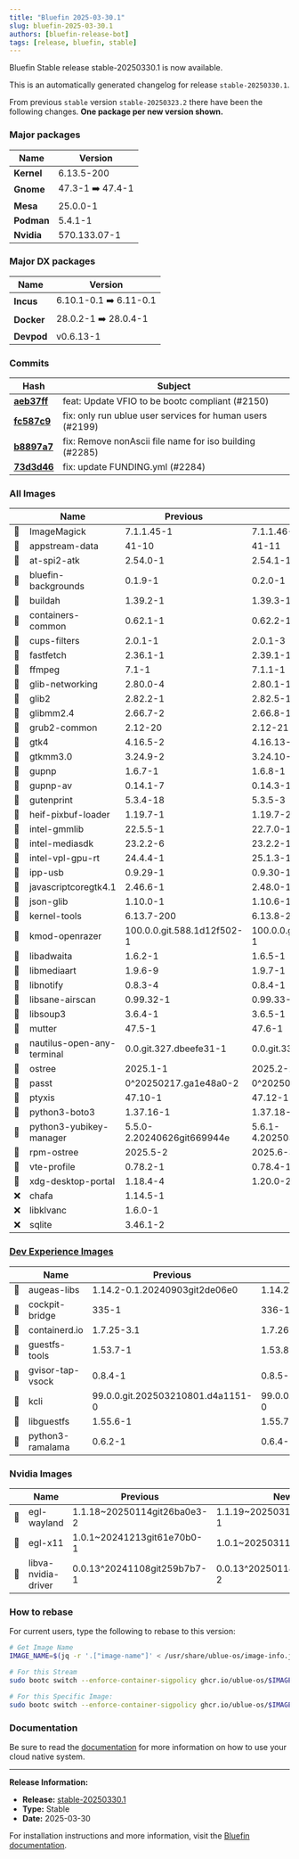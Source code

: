 ```yaml
---
title: "Bluefin 2025-03-30.1"
slug: bluefin-2025-03-30.1
authors: [bluefin-release-bot]
tags: [release, bluefin, stable]
---
```


Bluefin Stable release stable-20250330.1 is now available.

This is an automatically generated changelog for release `stable-20250330.1`.

From previous `stable` version `stable-20250323.2` there have been the following changes. **One package per new version shown.**

### Major packages

| Name       | Version          |
| ---------- | ---------------- |
| **Kernel** | 6.13.5-200       |
| **Gnome**  | 47.3-1 ➡️ 47.4-1 |
| **Mesa**   | 25.0.0-1         |
| **Podman** | 5.4.1-1          |
| **Nvidia** | 570.133.07-1     |

### Major DX packages

| Name       | Version                |
| ---------- | ---------------------- |
| **Incus**  | 6.10.1-0.1 ➡️ 6.11-0.1 |
| **Docker** | 28.0.2-1 ➡️ 28.0.4-1   |
| **Devpod** | v0.6.13-1              |

### Commits

| Hash                                                                                               | Subject                                                   |
| -------------------------------------------------------------------------------------------------- | --------------------------------------------------------- |
| **[aeb37ff](https://github.com/ublue-os/bluefin/commit/aeb37ff00243056e1d683e3fbda0e6881ff7ff0f)** | feat: Update VFIO to be bootc compliant (#2150)           |
| **[fc587c9](https://github.com/ublue-os/bluefin/commit/fc587c959a1bb7273ff31933c7c11a5e19696073)** | fix: only run ublue user services for human users (#2199) |
| **[b8897a7](https://github.com/ublue-os/bluefin/commit/b8897a7514e4778df3a120405c5117d323648e29)** | fix: Remove nonAscii file name for iso building (#2285)   |
| **[73d3d46](https://github.com/ublue-os/bluefin/commit/73d3d4655d6bb96b9a674f0838855e777eb56b7e)** | fix: update FUNDING.yml (#2284)                           |

### All Images

|     | Name                       | Previous                   | New                        |
| --- | -------------------------- | -------------------------- | -------------------------- |
| 🔄  | ImageMagick                | 7.1.1.45-1                 | 7.1.1.46-1                 |
| 🔄  | appstream-data             | 41-10                      | 41-11                      |
| 🔄  | at-spi2-atk                | 2.54.0-1                   | 2.54.1-1                   |
| 🔄  | bluefin-backgrounds        | 0.1.9-1                    | 0.2.0-1                    |
| 🔄  | buildah                    | 1.39.2-1                   | 1.39.3-1                   |
| 🔄  | containers-common          | 0.62.1-1                   | 0.62.2-1                   |
| 🔄  | cups-filters               | 2.0.1-1                    | 2.0.1-3                    |
| 🔄  | fastfetch                  | 2.36.1-1                   | 2.39.1-1                   |
| 🔄  | ffmpeg                     | 7.1-1                      | 7.1.1-1                    |
| 🔄  | glib-networking            | 2.80.0-4                   | 2.80.1-1                   |
| 🔄  | glib2                      | 2.82.2-1                   | 2.82.5-1                   |
| 🔄  | glibmm2.4                  | 2.66.7-2                   | 2.66.8-1                   |
| 🔄  | grub2-common               | 2.12-20                    | 2.12-21                    |
| 🔄  | gtk4                       | 4.16.5-2                   | 4.16.13-1                  |
| 🔄  | gtkmm3.0                   | 3.24.9-2                   | 3.24.10-1                  |
| 🔄  | gupnp                      | 1.6.7-1                    | 1.6.8-1                    |
| 🔄  | gupnp-av                   | 0.14.1-7                   | 0.14.3-1                   |
| 🔄  | gutenprint                 | 5.3.4-18                   | 5.3.5-3                    |
| 🔄  | heif-pixbuf-loader         | 1.19.7-1                   | 1.19.7-2                   |
| 🔄  | intel-gmmlib               | 22.5.5-1                   | 22.7.0-1                   |
| 🔄  | intel-mediasdk             | 23.2.2-6                   | 23.2.2-1                   |
| 🔄  | intel-vpl-gpu-rt           | 24.4.4-1                   | 25.1.3-1                   |
| 🔄  | ipp-usb                    | 0.9.29-1                   | 0.9.30-1                   |
| 🔄  | javascriptcoregtk4.1       | 2.46.6-1                   | 2.48.0-1                   |
| 🔄  | json-glib                  | 1.10.0-1                   | 1.10.6-1                   |
| 🔄  | kernel-tools               | 6.13.7-200                 | 6.13.8-200                 |
| 🔄  | kmod-openrazer             | 100.0.0.git.588.1d12f502-1 | 100.0.0.git.612.bd283360-1 |
| 🔄  | libadwaita                 | 1.6.2-1                    | 1.6.5-1                    |
| 🔄  | libmediaart                | 1.9.6-9                    | 1.9.7-1                    |
| 🔄  | libnotify                  | 0.8.3-4                    | 0.8.4-1                    |
| 🔄  | libsane-airscan            | 0.99.32-1                  | 0.99.33-1                  |
| 🔄  | libsoup3                   | 3.6.4-1                    | 3.6.5-1                    |
| 🔄  | mutter                     | 47.5-1                     | 47.6-1                     |
| 🔄  | nautilus-open-any-terminal | 0.0.git.327.dbeefe31-1     | 0.0.git.336.12470a65-1     |
| 🔄  | ostree                     | 2025.1-1                   | 2025.2-2                   |
| 🔄  | passt                      | 0^20250217.ga1e48a0-2      | 0^20250320.g32f6212-2      |
| 🔄  | ptyxis                     | 47.10-1                    | 47.12-1                    |
| 🔄  | python3-boto3              | 1.37.16-1                  | 1.37.18-1                  |
| 🔄  | python3-yubikey-manager    | 5.5.0-2.20240626git669944e | 5.6.1-4.20250318gitd4e3188 |
| 🔄  | rpm-ostree                 | 2025.5-2                   | 2025.6-3                   |
| 🔄  | vte-profile                | 0.78.2-1                   | 0.78.4-1                   |
| 🔄  | xdg-desktop-portal         | 1.18.4-4                   | 1.20.0-2                   |
| ❌  | chafa                      | 1.14.5-1                   |                            |
| ❌  | libklvanc                  | 1.6.0-1                    |                            |
| ❌  | sqlite                     | 3.46.1-2                   |                            |

### [Dev Experience Images](https://docs.projectbluefin.io/bluefin-dx)

|     | Name             | Previous                          | New                               |
| --- | ---------------- | --------------------------------- | --------------------------------- |
| 🔄  | augeas-libs      | 1.14.2-0.1.20240903git2de06e0     | 1.14.2-0.4.20250324git4dffa3d     |
| 🔄  | cockpit-bridge   | 335-1                             | 336-1                             |
| 🔄  | containerd.io    | 1.7.25-3.1                        | 1.7.26-3.1                        |
| 🔄  | guestfs-tools    | 1.53.7-1                          | 1.53.8-1                          |
| 🔄  | gvisor-tap-vsock | 0.8.4-1                           | 0.8.5-1                           |
| 🔄  | kcli             | 99.0.0.git.202503210801.d4a1151-0 | 99.0.0.git.202503262007.63d3481-0 |
| 🔄  | libguestfs       | 1.55.6-1                          | 1.55.7-1                          |
| 🔄  | python3-ramalama | 0.6.2-1                           | 0.6.4-1                           |

### Nvidia Images

|     | Name                | Previous                    | New                         |
| --- | ------------------- | --------------------------- | --------------------------- |
| 🔄  | egl-wayland         | 1.1.18~20250114git26ba0e3-2 | 1.1.19~20250313gitf1fd514-1 |
| 🔄  | egl-x11             | 1.0.1~20241213git61e70b0-1  | 1.0.1~20250311gitb403f3a-3  |
| 🔄  | libva-nvidia-driver | 0.0.13^20241108git259b7b7-1 | 0.0.13^20250118gitc519e97-2 |

### How to rebase

For current users, type the following to rebase to this version:

```bash
# Get Image Name
IMAGE_NAME=$(jq -r '.["image-name"]' < /usr/share/ublue-os/image-info.json)

# For this Stream
sudo bootc switch --enforce-container-sigpolicy ghcr.io/ublue-os/$IMAGE_NAME:stable

# For this Specific Image:
sudo bootc switch --enforce-container-sigpolicy ghcr.io/ublue-os/$IMAGE_NAME:stable-20250330.1
```

### Documentation

Be sure to read the [documentation](https://docs.projectbluefin.io/) for more information
on how to use your cloud native system.

---

**Release Information:**

- **Release:** [stable-20250330.1](https://github.com/ublue-os/bluefin/releases/tag/stable-20250330.1)
- **Type:** Stable
- **Date:** 2025-03-30

For installation instructions and more information, visit the [Bluefin documentation](https://docs.projectbluefin.io/).

